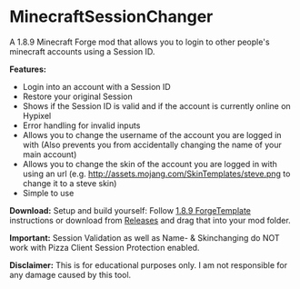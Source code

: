 # MinecraftSessionChanger

A 1.8.9 Minecraft Forge mod that allows you to login to other people's minecraft accounts using a Session ID.

**Features:**
- Login into an account with a Session ID 
- Restore your original Session
- Shows if the Session ID is valid and if the account is currently online on Hypixel
- Error handling for invalid inputs
- Allows you to change the username of the account you are logged in with (Also prevents you from accidentally changing the name of your main account)
- Allows you to change the skin of the account you are logged in with using an url (e.g. http://assets.mojang.com/SkinTemplates/steve.png to change it to a steve skin)
- Simple to use

**Download:**
Setup and build yourself: Follow [1.8.9 ForgeTemplate](https://github.com/DxxxxY/1.8.9ForgeTemplate) instructions or download from [Releases](https://github.com/cofberry/MinecraftSessionChanger/releases) and drag that into your mod folder.

**Important:**
Session Validation as well as Name- & Skinchanging do NOT work with Pizza Client Session Protection enabled.

**Disclaimer:**
This is for educational purposes only. I am not responsible for any damage caused by this tool.

